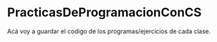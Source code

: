 # PracticasDeProgramacionConCS
Acá voy a guardar el codigo de los programas/ejercicios de cada clase.
